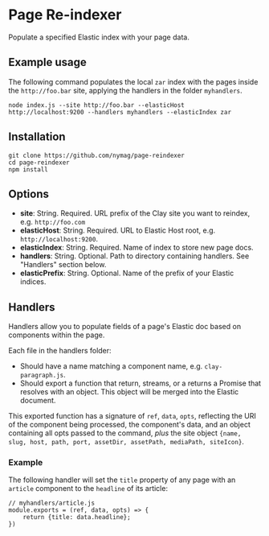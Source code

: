 # Page Re-indexer

Populate a specified Elastic index with your page data.

## Example usage

The following command populates the local `zar` index with the pages inside the `http://foo.bar` site, applying the handlers in the folder `myhandlers`.

```
node index.js --site http://foo.bar --elasticHost http://localhost:9200 --handlers myhandlers --elasticIndex zar
```

## Installation

```
git clone https://github.com/nymag/page-reindexer
cd page-reindexer
npm install
```

## Options

* **site**: String. Required. URL prefix of the Clay site you want to reindex, e.g. `http://foo.com`
* **elasticHost**: String. Required. URL to Elastic Host root, e.g. `http://localhost:9200`.
* **elasticIndex**: String. Required. Name of index to store new page docs.
* **handlers**: String. Optional. Path to directory containing handlers. See "Handlers" section below.
* **elasticPrefix**: String. Optional. Name of the prefix of your Elastic indices.

## Handlers

Handlers allow you to populate fields of a page's Elastic doc based on components within the page.

Each file in the handlers folder:

* Should have a name matching a component name, e.g. `clay-paragraph.js`.
* Should export a function that return, streams, or a returns a Promise that resolves with an object. This object will be merged into the Elastic document.

This exported function has a signature of `ref`, `data`, `opts`, reflecting the URI of the component being processed, the component's data, and an object containing all opts passed to the command, _plus_ the site object `{name, slug, host, path, port, assetDir, assetPath, mediaPath, siteIcon}`.

### Example

The following handler will set the `title` property of any page with an `article` component to the `headline` of its article:

```
// myhandlers/article.js
module.exports = (ref, data, opts) => {
    return {title: data.headline};
})
```
